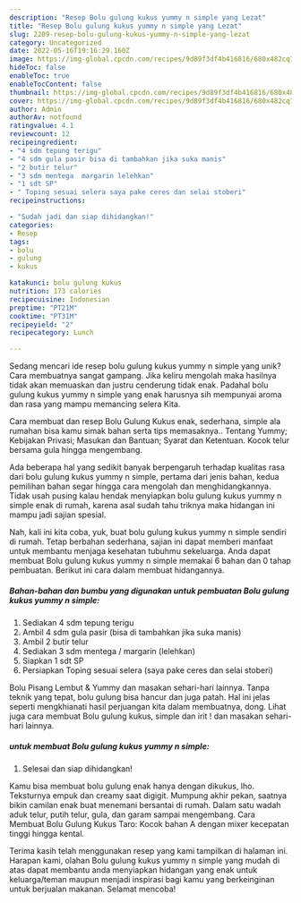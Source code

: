 ```yaml
---
description: "Resep Bolu gulung kukus yummy n simple yang Lezat"
title: "Resep Bolu gulung kukus yummy n simple yang Lezat"
slug: 2209-resep-bolu-gulung-kukus-yummy-n-simple-yang-lezat
category: Uncategorized
date: 2022-05-16T19:16:29.160Z
image: https://img-global.cpcdn.com/recipes/9d89f3df4b416816/680x482cq70/bolu-gulung-kukus-yummy-n-simple-foto-resep-utama.jpg
hideToc: false
enableToc: true
enableTocContent: false
thumbnail: https://img-global.cpcdn.com/recipes/9d89f3df4b416816/680x482cq70/bolu-gulung-kukus-yummy-n-simple-foto-resep-utama.jpg
cover: https://img-global.cpcdn.com/recipes/9d89f3df4b416816/680x482cq70/bolu-gulung-kukus-yummy-n-simple-foto-resep-utama.jpg
author: Admin
authorAv: notfound
ratingvalue: 4.1
reviewcount: 12
recipeingredient:
- "4 sdm tepung terigu"
- "4 sdm gula pasir bisa di tambahkan jika suka manis"
- "2 butir telur"
- "3 sdm mentega  margarin lelehkan"
- "1 sdt SP"
- " Toping sesuai selera saya pake ceres dan selai stoberi"
recipeinstructions:

- "Sudah jadi dan siap dihidangkan!"
categories:
- Resep
tags:
- bolu
- gulung
- kukus

katakunci: bolu gulung kukus 
nutrition: 173 calories
recipecuisine: Indonesian
preptime: "PT21M"
cooktime: "PT31M"
recipeyield: "2"
recipecategory: Lunch

---
```





Sedang mencari ide resep bolu gulung kukus yummy n simple yang unik? Cara membuatnya sangat gampang. Jika keliru mengolah maka hasilnya tidak akan memuaskan dan justru cenderung tidak enak. Padahal bolu gulung kukus yummy n simple yang enak harusnya sih mempunyai aroma dan rasa yang mampu memancing selera Kita.





Cara membuat dan resep Bolu Gulung Kukus enak, sederhana, simple ala rumahan bisa kamu simak bahan serta tips memasaknya.. Tentang Yummy; Kebijakan Privasi; Masukan dan Bantuan; Syarat dan Ketentuan. Kocok telur bersama gula hingga mengembang.

Ada beberapa hal yang sedikit banyak berpengaruh terhadap kualitas rasa dari bolu gulung kukus yummy n simple, pertama dari jenis bahan, kedua pemilihan bahan segar hingga cara mengolah dan menghidangkannya. Tidak usah pusing kalau hendak menyiapkan bolu gulung kukus yummy n simple enak di rumah, karena asal sudah tahu triknya maka hidangan ini mampu jadi sajian spesial.






Nah, kali ini kita coba, yuk, buat bolu gulung kukus yummy n simple sendiri di rumah. Tetap berbahan sederhana, sajian ini dapat memberi manfaat untuk membantu menjaga kesehatan tubuhmu sekeluarga. Anda dapat membuat Bolu gulung kukus yummy n simple memakai 6 bahan dan 0 tahap pembuatan. Berikut ini cara dalam membuat hidangannya.

<!--inarticleads1-->

##### Bahan-bahan dan bumbu yang digunakan untuk pembuatan Bolu gulung kukus yummy n simple:

1. Sediakan 4 sdm tepung terigu
1. Ambil 4 sdm gula pasir (bisa di tambahkan jika suka manis)
1. Ambil 2 butir telur
1. Sediakan 3 sdm mentega / margarin (lelehkan)
1. Siapkan 1 sdt SP
1. Persiapkan  Toping sesuai selera (saya pake ceres dan selai stoberi)


Bolu Pisang Lembut &amp; Yummy dan masakan sehari-hari lainnya. Tanpa teknik yang tepat, bolu gulung bisa hancur dan juga patah. Hal ini jelas seperti mengkhianati hasil perjuangan kita dalam membuatnya, dong. Lihat juga cara membuat Bolu gulung kukus, simple dan irit ! dan masakan sehari-hari lainnya. 

<!--inarticleads2-->

#####  untuk membuat Bolu gulung kukus yummy n simple:


1. Selesai dan siap dihidangkan!

Kamu bisa membuat bolu gulung enak hanya dengan dikukus, lho. Teksturnya empuk dan creamy saat digigit. Mumpung akhir pekan, saatnya bikin camilan enak buat menemani bersantai di rumah. Dalam satu wadah aduk telur, putih telur, gula, dan garam sampai mengembang. Cara Membuat Bolu Gulung Kukus Taro: Kocok bahan A dengan mixer kecepatan tinggi hingga kental. 

Terima kasih telah menggunakan resep yang kami tampilkan di halaman ini. Harapan kami, olahan Bolu gulung kukus yummy n simple yang mudah di atas dapat membantu anda menyiapkan hidangan yang enak untuk keluarga/teman maupun menjadi inspirasi bagi kamu yang berkeinginan untuk berjualan makanan. Selamat mencoba!
